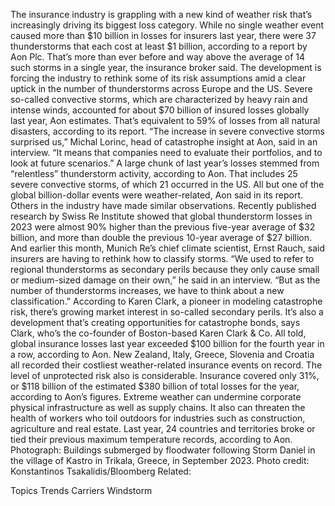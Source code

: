 The insurance industry is grappling with a new kind of weather risk that’s increasingly driving its biggest loss category.
While no single weather event caused more than $10 billion in losses for insurers last year, there were 37 thunderstorms that each cost at least $1 billion, according to a report by Aon Plc. That’s more than ever before and way above the average of 14 such storms in a single year, the insurance broker said.
The development is forcing the industry to rethink some of its risk assumptions amid a clear uptick in the number of thunderstorms across Europe and the US. Severe so-called convective storms, which are characterized by heavy rain and intense winds, accounted for about $70 billion of insured losses globally last year, Aon estimates. That’s equivalent to 59% of losses from all natural disasters, according to its report.
“The increase in severe convective storms surprised us,” Michal Lorinc, head of catastrophe insight at Aon, said in an interview. “It means that companies need to evaluate their portfolios, and to look at future scenarios.”
A large chunk of last year’s losses stemmed from “relentless” thunderstorm activity, according to Aon. That includes 25 severe convective storms, of which 21 occurred in the US. All but one of the global billion-dollar events were weather-related, Aon said in its report.
Others in the industry have made similar observations. Recently published research by Swiss Re Institute showed that global thunderstorm losses in 2023 were almost 90% higher than the previous five-year average of $32 billion, and more than double the previous 10-year average of $27 billion.
And earlier this month, Munich Re’s chief climate scientist, Ernst Rauch, said insurers are having to rethink how to classify storms.
“We used to refer to regional thunderstorms as secondary perils because they only cause small or medium-sized damage on their own,” he said in an interview. “But as the number of thunderstorms increases, we have to think about a new classification.”
According to Karen Clark, a pioneer in modeling catastrophe risk, there’s growing market interest in so-called secondary perils. It’s also a development that’s creating opportunities for catastrophe bonds, says Clark, who’s the co-founder of Boston-based Karen Clark & Co.
All told, global insurance losses last year exceeded $100 billion for the fourth year in a row, according to Aon. New Zealand, Italy, Greece, Slovenia and Croatia all recorded their costliest weather-related insurance events on record.
The level of unprotected risk also is considerable. Insurance covered only 31%, or $118 billion of the estimated $380 billion of total losses for the year, according to Aon’s figures.
Extreme weather can undermine corporate physical infrastructure as well as supply chains. It also can threaten the health of workers who toil outdoors for industries such as construction, agriculture and real estate. Last year, 24 countries and territories broke or tied their previous maximum temperature records, according to Aon.
Photograph: Buildings submerged by floodwater following Storm Daniel in the village of Kastro in Trikala, Greece, in September 2023. Photo credit: Konstantinos Tsakalidis/Bloomberg
Related:

Topics
Trends
Carriers
Windstorm
